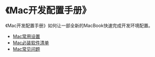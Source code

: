 # 《Mac开发配置手册》

《Mac开发配置手册》如何让一部全新的MacBook快速完成开发环境配置。

* [Mac常用设置](MAC_SETTINGS.md)
* [Mac必装软件清单](MAC_SOFT_WARE.md)
* [Mac常见问题](MAC_FAQ.md)